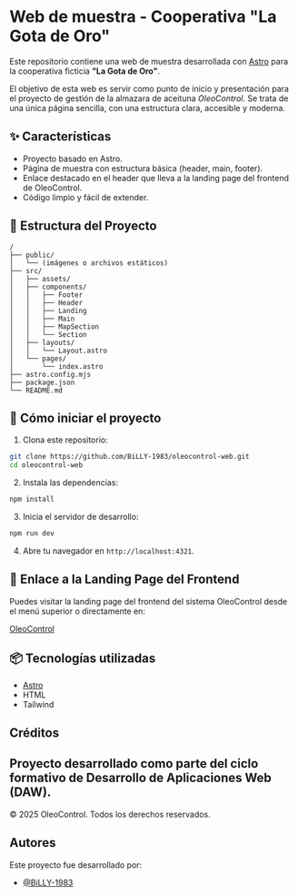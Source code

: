 
# Web de muestra - Cooperativa "La Gota de Oro"

Este repositorio contiene una web de muestra desarrollada con [Astro](https://astro.build/) para la cooperativa ficticia **"La Gota de Oro"**.

El objetivo de esta web es servir como punto de inicio y presentación para el proyecto de gestión de la almazara de aceituna _OleoControl_. Se trata de una única página sencilla, con una estructura clara, accesible y moderna.

## ✨ Características

- Proyecto basado en Astro.
- Página de muestra con estructura básica (header, main, footer).
- Enlace destacado en el header que lleva a la landing page del frontend de OleoControl.
- Código limpio y fácil de extender.

## 📁 Estructura del Proyecto

```
/
├── public/
│   └── (imágenes o archivos estáticos)
├── src/
│   ├── assets/
│   ├── components/
│   │   ├── Footer
│   │   ├── Header
│   │   ├── Landing
│   │   ├── Main
│   │   ├── MapSection
│   │   └── Section
│   ├── layouts/
│   │   └── Layout.astro
│   └── pages/
│       └── index.astro
├── astro.config.mjs
├── package.json
└── README.md
```

## 🚀 Cómo iniciar el proyecto

1. Clona este repositorio:

```bash
git clone https://github.com/BiLLY-1983/oleocontrol-web.git
cd oleocontrol-web
```

2. Instala las dependencias:

```bash
npm install
```

3. Inicia el servidor de desarrollo:

```bash
npm run dev
```

4. Abre tu navegador en `http://localhost:4321`.

## 🔗 Enlace a la Landing Page del Frontend

Puedes visitar la landing page del frontend del sistema OleoControl desde el menú superior o directamente en:

[OleoControl](https://oleocontrol-front-production.up.railway.app/)

## 📦 Tecnologías utilizadas

- [Astro](https://astro.build/)
- HTML
- Tailwind


## Créditos

Proyecto desarrollado como parte del ciclo formativo de Desarrollo de Aplicaciones Web (DAW).  
---

© 2025 OleoControl. Todos los derechos reservados.

## Autores

Este proyecto fue desarrollado por:

- [@BiLLY-1983](https://www.github.com/BiLLY-1983)


